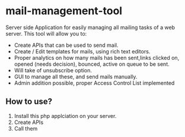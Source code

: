 # mail-management-tool
Server side Application for easily managing all mailing tasks of a web server. This tool will allow you to:
 - Create APIs that can be used to send mail.
 - Create / Edit templates for mails, using rich text editors.
 - Proper analytics on how many mails has been sent,links clicked on, opened (needs decision), bounced, active on queue to be sent.
 - Will take of unsubscribe option.
 - GUI to manage all these, and send mails manually.
 - Admin addition possible, proper Access Control List implemented

## How to use?
1. Install this php applciation on your server.
2. Create APIs
3. Call them
